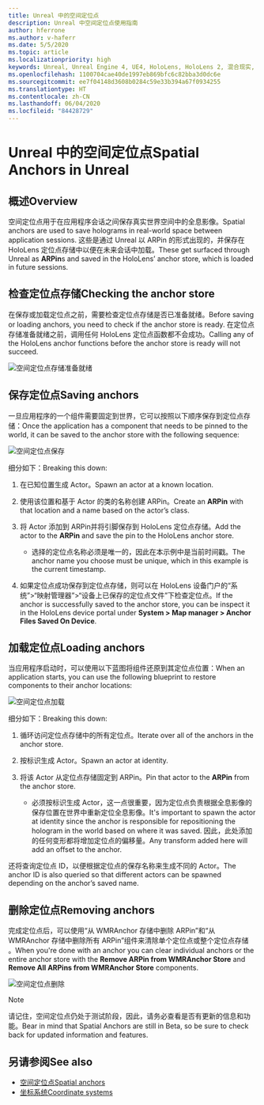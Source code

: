 ```yaml
---
title: Unreal 中的空间定位点
description: Unreal 中空间定位点使用指南
author: hferrone
ms.author: v-haferr
ms.date: 5/5/2020
ms.topic: article
ms.localizationpriority: high
keywords: Unreal, Unreal Engine 4, UE4, HoloLens, HoloLens 2, 混合现实, 开发, 功能, 文档, 指南, 全息影像, 空间定位点
ms.openlocfilehash: 1100704cae40de1997eb869bfc6c82bba3d0dc6e
ms.sourcegitcommit: ee7f04148d3608b0284c59e33b394a67f0934255
ms.translationtype: HT
ms.contentlocale: zh-CN
ms.lasthandoff: 06/04/2020
ms.locfileid: "84428729"
---
```

# <a name="spatial-anchors-in-unreal"></a><span data-ttu-id="6e312-104">Unreal 中的空间定位点</span><span class="sxs-lookup"><span data-stu-id="6e312-104">Spatial Anchors in Unreal</span></span>

## <a name="overview"></a><span data-ttu-id="6e312-105">概述</span><span class="sxs-lookup"><span data-stu-id="6e312-105">Overview</span></span>

<span data-ttu-id="6e312-106">空间定位点用于在应用程序会话之间保存真实世界空间中的全息影像。</span><span class="sxs-lookup"><span data-stu-id="6e312-106">Spatial anchors are used to save holograms in real-world space between application sessions.</span></span>  <span data-ttu-id="6e312-107">这些是通过 Unreal 以 ARPin 的形式出现的，并保存在 HoloLens 定位点存储中以便在未来会话中加载。</span><span class="sxs-lookup"><span data-stu-id="6e312-107">These get surfaced through Unreal as **ARPin**s and saved in the HoloLens’ anchor store, which is loaded in future sessions.</span></span> 

## <a name="checking-the-anchor-store"></a><span data-ttu-id="6e312-108">检查定位点存储</span><span class="sxs-lookup"><span data-stu-id="6e312-108">Checking the anchor store</span></span>

<span data-ttu-id="6e312-109">在保存或加载定位点之前，需要检查定位点存储是否已准备就绪。</span><span class="sxs-lookup"><span data-stu-id="6e312-109">Before saving or loading anchors, you need to check if the anchor store is ready.</span></span>  <span data-ttu-id="6e312-110">在定位点存储准备就绪之前，调用任何 HoloLens 定位点函数都不会成功。</span><span class="sxs-lookup"><span data-stu-id="6e312-110">Calling any of the HoloLens anchor functions before the anchor store is ready will not succeed.</span></span>  

![空间定位点存储准备就绪](images/unreal-spatialanchors-store-ready.PNG)

## <a name="saving-anchors"></a><span data-ttu-id="6e312-112">保存定位点</span><span class="sxs-lookup"><span data-stu-id="6e312-112">Saving anchors</span></span>

<span data-ttu-id="6e312-113">一旦应用程序的一个组件需要固定到世界，它可以按照以下顺序保存到定位点存储：</span><span class="sxs-lookup"><span data-stu-id="6e312-113">Once the application has a component that needs to be pinned to the world, it can be saved to the anchor store with the following sequence:</span></span> 

![空间定位点保存](images/unreal-spatialanchors-save.PNG)

<span data-ttu-id="6e312-115">细分如下：</span><span class="sxs-lookup"><span data-stu-id="6e312-115">Breaking this down:</span></span>
1. <span data-ttu-id="6e312-116">在已知位置生成 Actor。</span><span class="sxs-lookup"><span data-stu-id="6e312-116">Spawn an actor at a known location.</span></span>
2. <span data-ttu-id="6e312-117">使用该位置和基于 Actor 的类的名称创建 ARPin。</span><span class="sxs-lookup"><span data-stu-id="6e312-117">Create an **ARPin** with that location and a name based on the actor’s class.</span></span> 
3. <span data-ttu-id="6e312-118">将 Actor 添加到 ARPin并将引脚保存到 HoloLens 定位点存储。</span><span class="sxs-lookup"><span data-stu-id="6e312-118">Add the actor to the **ARPin** and save the pin to the HoloLens anchor store.</span></span>  
    * <span data-ttu-id="6e312-119">选择的定位点名称必须是唯一的，因此在本示例中是当前时间戳。</span><span class="sxs-lookup"><span data-stu-id="6e312-119">The anchor name you choose must be unique, which in this example is the current timestamp.</span></span> 

4. <span data-ttu-id="6e312-120">如果定位点成功保存到定位点存储，则可以在 HoloLens 设备门户的“系统”>“映射管理器”>“设备上已保存的定位点文件”下检查定位点。</span><span class="sxs-lookup"><span data-stu-id="6e312-120">If the anchor is successfully saved to the anchor store, you can be inspect it in the HoloLens device portal under **System > Map manager > Anchor Files Saved On Device**.</span></span> 

## <a name="loading-anchors"></a><span data-ttu-id="6e312-121">加载定位点</span><span class="sxs-lookup"><span data-stu-id="6e312-121">Loading anchors</span></span>

<span data-ttu-id="6e312-122">当应用程序启动时，可以使用以下蓝图将组件还原到其定位点位置：</span><span class="sxs-lookup"><span data-stu-id="6e312-122">When an application starts, you can use the following blueprint to restore components to their anchor locations:</span></span>

![空间定位点加载](images/unreal-spatialanchors-load.PNG)

<span data-ttu-id="6e312-124">细分如下：</span><span class="sxs-lookup"><span data-stu-id="6e312-124">Breaking this down:</span></span>
1. <span data-ttu-id="6e312-125">循环访问定位点存储中的所有定位点。</span><span class="sxs-lookup"><span data-stu-id="6e312-125">Iterate over all of the anchors in the anchor store.</span></span> 
2. <span data-ttu-id="6e312-126">按标识生成 Actor。</span><span class="sxs-lookup"><span data-stu-id="6e312-126">Spawn an actor at identity.</span></span>
3. <span data-ttu-id="6e312-127">将该 Actor 从定位点存储固定到 ARPin。</span><span class="sxs-lookup"><span data-stu-id="6e312-127">Pin that actor to the **ARPin** from the anchor store.</span></span>  

    * <span data-ttu-id="6e312-128">必须按标识生成 Actor，这一点很重要，因为定位点负责根据全息影像的保存位置在世界中重新定位全息影像。</span><span class="sxs-lookup"><span data-stu-id="6e312-128">It's important to spawn the actor at identity since the anchor is responsible for repositioning the hologram in the world based on where it was saved.</span></span> <span data-ttu-id="6e312-129">因此，此处添加的任何变形都将增加定位点的偏移量。</span><span class="sxs-lookup"><span data-stu-id="6e312-129">Any transform added here will add an offset to the anchor.</span></span> 

<span data-ttu-id="6e312-130">还将查询定位点 ID，以便根据定位点的保存名称来生成不同的 Actor。</span><span class="sxs-lookup"><span data-stu-id="6e312-130">The anchor ID is also queried so that different actors can be spawned depending on the anchor’s saved name.</span></span> 

## <a name="removing-anchors"></a><span data-ttu-id="6e312-131">删除定位点</span><span class="sxs-lookup"><span data-stu-id="6e312-131">Removing anchors</span></span> 

<span data-ttu-id="6e312-132">完成定位点后，可以使用“从 WMRAnchor 存储中删除 ARPin”和“从 WMRAnchor 存储中删除所有 ARPin”组件来清除单个定位点或整个定位点存储 。</span><span class="sxs-lookup"><span data-stu-id="6e312-132">When you're done with an anchor you can clear individual anchors or the entire anchor store with the **Remove ARPin from WMRAnchor Store** and **Remove All ARPins from WMRAnchor Store** components.</span></span>

![空间定位点删除](images/unreal-spatialanchors-remove.PNG)

> [!NOTE]
> <span data-ttu-id="6e312-134">请记住，空间定位点仍处于测试阶段，因此，请务必查看是否有更新的信息和功能。</span><span class="sxs-lookup"><span data-stu-id="6e312-134">Bear in mind that Spatial Anchors are still in Beta, so be sure to check back for updated information and features.</span></span>

## <a name="see-also"></a><span data-ttu-id="6e312-135">另请参阅</span><span class="sxs-lookup"><span data-stu-id="6e312-135">See also</span></span>
* [<span data-ttu-id="6e312-136">空间定位点</span><span class="sxs-lookup"><span data-stu-id="6e312-136">Spatial anchors</span></span>](spatial-anchors.md)
* [<span data-ttu-id="6e312-137">坐标系统</span><span class="sxs-lookup"><span data-stu-id="6e312-137">Coordinate systems</span></span>](coordinate-systems.md)
